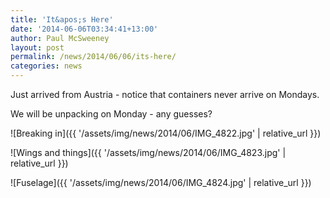 ```yaml
---
title: 'It&apos;s Here'
date: '2014-06-06T03:34:41+13:00'
author: Paul McSweeney
layout: post
permalink: /news/2014/06/06/its-here/
categories: news
---
```


Just arrived from Austria - notice that containers never arrive on Mondays.

We will be unpacking on Monday - any guesses?

![Breaking in]({{ '/assets/img/news/2014/06/IMG_4822.jpg' | relative_url }})

![Wings and things]({{ '/assets/img/news/2014/06/IMG_4823.jpg' | relative_url }})

![Fuselage]({{ '/assets/img/news/2014/06/IMG_4824.jpg' | relative_url }})
